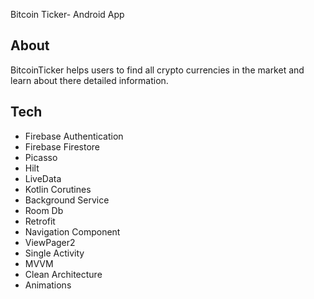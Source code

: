 Bitcoin Ticker- Android App

## About
BitcoinTicker helps users to find all crypto currencies in the market and learn about there detailed information.

## Tech

- Firebase Authentication
- Firebase Firestore
- Picasso
- Hilt
- LiveData
- Kotlin Corutines
- Background Service
- Room Db
- Retrofit
- Navigation Component
- ViewPager2
- Single Activity
- MVVM
- Clean Architecture
- Animations
